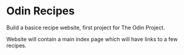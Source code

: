 # Odin Recipes

Build a basice recipe website, first project for The Odin Project.

Website will contain a main index page which will have links to a few recipes.